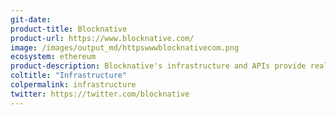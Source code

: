 ```yaml
---
git-date:
product-title: Blocknative
product-url: https://www.blocknative.com/
image: /images/output_md/httpswwwblocknativecom.png
ecosystem: ethereum
product-description: Blocknative's infrastructure and APIs provide real-time mempool monitoring to keep your transactions flowing reliably, resiliently, and predictably.
coltitle: "Infrastructure"
colpermalink: infrastructure
twitter: https://twitter.com/blocknative
---
```

